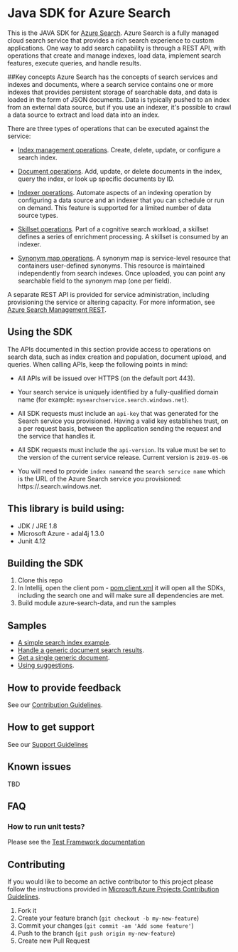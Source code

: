 # Java SDK for Azure Search

This is the JAVA SDK for [Azure Search](https://docs.microsoft.com/en-us/rest/api/searchservice/). Azure Search is a fully managed cloud search service that provides a rich search experience to custom applications. One way to add search capability is through a REST API, with operations that create and manage indexes, load data, implement search features, execute queries, and handle results.

##Key concepts
Azure Search has the concepts of search services and indexes and documents, where a search service contains one or more indexes that provides persistent storage of searchable data, and data is loaded in the form of JSON documents. Data is typically pushed to an index from an external data source, but if you use an indexer, it's possible to crawl a data source to extract and load data into an index.

There are three types of operations that can be executed against the service:

* [Index management operations](https://docs.microsoft.com/en-us/rest/api/searchservice/index-operations). Create, delete, update, or configure a search index.

* [Document operations](https://docs.microsoft.com/en-us/rest/api/searchservice/document-operations). Add, update, or delete documents in the index, query the index, or look up specific documents by ID.

* [Indexer operations](https://docs.microsoft.com/en-us/rest/api/searchservice/indexer-operations). Automate aspects of an indexing operation by configuring a data source and an indexer that you can schedule or run on demand. This feature is supported for a limited number of data source types.

* [Skillset operations](https://docs.microsoft.com/en-us/rest/api/searchservice/skillset-operations). Part of a cognitive search workload, a skillset defines a series of enrichment processing. A skillset is consumed by an indexer.

* [Synonym map operations](https://docs.microsoft.com/en-us/rest/api/searchservice/synonym-map-operations). A synonym map is service-level resource that containers user-defined synonyms. This resource is maintained independently from search indexes. Once uploaded, you can point any searchable field to the synonym map (one per field).

A separate REST API is provided for service administration, including provisioning the service or altering capacity. For more information, see [Azure Search Management REST](https://docs.microsoft.com/en-us/rest/api/searchmanagement/index).

## Using the SDK
The APIs documented in this section provide access to operations on search data, such as index creation and population, document upload, and queries. When calling APIs, keep the following points in mind:

* All APIs will be issued over HTTPS (on the default port 443).

* Your search service is uniquely identified by a fully-qualified domain name (for example: `mysearchservice.search.windows.net`).

* All SDK requests must include an `api-key` that was generated for the Search service you provisioned. Having a valid key establishes trust, on a per request basis, between the application sending the request and the service that handles it.

* All SDK requests must include the `api-version`. Its value must be set to the version of the current service release. Current version is `2019-05-06`

* You will need to provide `index name`and the `search service name` which is the URL of the Azure Search service you provisioned: https://<yourService>.search.windows.net.

## This library is build using:
* JDK / JRE 1.8
* Microsoft Azure - adal4j 1.3.0
* Junit 4.12

## Building the SDK
1.	Clone this repo 
2.	In Intellij, open the client pom  - [pom.client.xml](../../../pom.client.xml) it will open all the SDKs, including the search one and will make sure all dependencies are met.
3.	Build module azure-search-data, and run the samples


## Samples
* [A simple search index example](/sdk/search/azure-search-data/src/samples/java/com/azure/search/data/SearchIndexClientExample.java).
* [Handle a generic document search results](/sdk/search/azure-search-data/src/samples/java/com/azure/search/data/GenericDocumentSearchExample.java).
* [Get a single generic document](/sdk/search/azure-search-data/src/samples/java/com/azure/search/data/GenericSingleDocumentGetExample.java).
* [Using suggestions](/sdk/search/azure-search-data/src/samples/java/com/azure/search/data/SearchSuggestionExample.java).

## How to provide feedback

See our [Contribution Guidelines](./.github/CONTRIBUTING.md).

## How to get support

See our [Support Guidelines](./.github/SUPPORT.md)

## Known issues
TBD

## FAQ
### How to run unit tests?
Please see the [Test Framework documentation](/sdk/search/azure-search-data/src/test)

## Contributing

If you would like to become an active contributor to this project please follow the instructions provided in [Microsoft Azure Projects Contribution Guidelines](http://azure.github.io/guidelines.html).

1. Fork it
2. Create your feature branch (`git checkout -b my-new-feature`)
3. Commit your changes (`git commit -am 'Add some feature'`)
4. Push to the branch (`git push origin my-new-feature`)
5. Create new Pull Request
